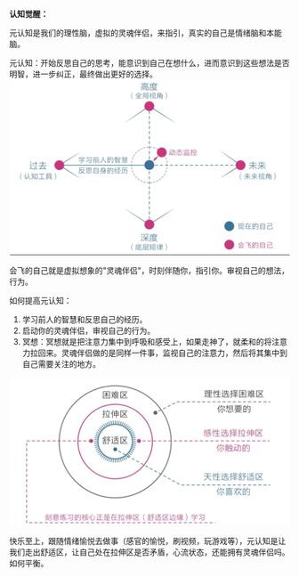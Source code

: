 **认知觉醒：**

元认知是我们的理性脑，虚拟的灵魂伴侣，来指引，真实的自己是情绪脑和本能脑。

元认知：开始反思自己的思考，能意识到自己在想什么，进而意识到这些想法是否明智，进一步纠正，最终做出更好的选择。![202306291256999](https://raw.githubusercontent.com/chen-huicheng/ImageHub/main/typora_img/202307122350854.png)

会飞的自己就是虚拟想象的"灵魂伴侣"，时刻伴随你，指引你。审视自己的想法，行为。

如何提高元认知：

1.   学习前人的智慧和反思自己的经历。
2.   启动你的灵魂伴侣，审视自己的行为。
3.   冥想：冥想就是把注意力集中到呼吸和感受上，如果走神了，就柔和的将注意力拉回来。灵魂伴侣做的是同样一件事，监视自己的注意力，然后将其集中到自己需要关注的地方。

![202306291319198](https://raw.githubusercontent.com/chen-huicheng/ImageHub/main/typora_img/202307101248067.png)

快乐至上，跟随情绪愉悦去做事（感官的愉悦，刷视频，玩游戏等），元认知是让我们走出舒适区，让自己处在拉伸区是否矛盾，心流状态，还能拥有灵魂伴侣吗。如何平衡。







